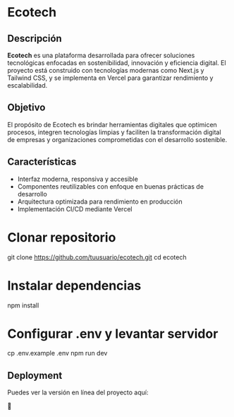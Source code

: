 # Ecotech


## Descripción

**Ecotech** es una plataforma desarrollada para ofrecer soluciones tecnológicas enfocadas en sostenibilidad, innovación y eficiencia digital. El proyecto está construido con tecnologías modernas como Next.js y Tailwind CSS, y se implementa en Vercel para garantizar rendimiento y escalabilidad.

## Objetivo

El propósito de Ecotech es brindar herramientas digitales que optimicen procesos, integren tecnologías limpias y faciliten la transformación digital de empresas y organizaciones comprometidas con el desarrollo sostenible.

## Características

- Interfaz moderna, responsiva y accesible
- Componentes reutilizables con enfoque en buenas prácticas de desarrollo
- Arquitectura optimizada para rendimiento en producción
- Implementación CI/CD mediante Vercel

# Clonar repositorio
git clone https://github.com/tuusuario/ecotech.git
cd ecotech

# Instalar dependencias
npm install

# Configurar .env y levantar servidor
cp .env.example .env
npm run dev

## Deployment

Puedes ver la versión en línea del proyecto aquí:

🔗 

